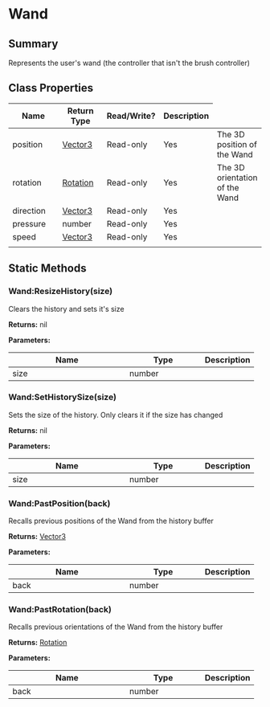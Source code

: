
# Wand

## Summary
Represents the user's wand (the controller that isn't the brush controller)

## Class Properties

<table>
<thead><tr><th width="225">Name</th><th width="160">Return Type</th><th width="80">Read/Write?</th><th>Description</th></tr></thead>
<tbody>
<tr><td>position</td><td><a href="vector3.md">Vector3</a></td><td>Read-only</td><td>Yes</td><td>The 3D position of the Wand</td></tr>
<tr><td>rotation</td><td><a href="rotation.md">Rotation</a></td><td>Read-only</td><td>Yes</td><td>The 3D orientation of the Wand</td></tr>
<tr><td>direction</td><td><a href="vector3.md">Vector3</a></td><td>Read-only</td><td>Yes</td><td></td></tr>
<tr><td>pressure</td><td>number</td><td>Read-only</td><td>Yes</td><td></td></tr>
<tr><td>speed</td><td><a href="vector3.md">Vector3</a></td><td>Read-only</td><td>Yes</td><td></td></tr>
<tr><td></td><td></td><td></td></tr></tbody></table>




## Static Methods

        
### Wand:ResizeHistory(size)

Clears the history and sets it's size

**Returns:** nil


**Parameters:**

<table data-full-width="false">
<thead><tr><th width="217">Name</th><th width="134">Type</th><th>Description</th></tr></thead>
<tbody><tr><td>size</td><td>number</td><td></td></tr></tbody></table>






### Wand:SetHistorySize(size)

Sets the size of the history. Only clears it if the size has changed

**Returns:** nil


**Parameters:**

<table data-full-width="false">
<thead><tr><th width="217">Name</th><th width="134">Type</th><th>Description</th></tr></thead>
<tbody><tr><td>size</td><td>number</td><td></td></tr></tbody></table>






### Wand:PastPosition(back)

Recalls previous positions of the Wand from the history buffer

**Returns:** <a href="vector3.md">Vector3</a>


**Parameters:**

<table data-full-width="false">
<thead><tr><th width="217">Name</th><th width="134">Type</th><th>Description</th></tr></thead>
<tbody><tr><td>back</td><td>number</td><td></td></tr></tbody></table>






### Wand:PastRotation(back)

Recalls previous orientations of the Wand from the history buffer

**Returns:** <a href="rotation.md">Rotation</a>


**Parameters:**

<table data-full-width="false">
<thead><tr><th width="217">Name</th><th width="134">Type</th><th>Description</th></tr></thead>
<tbody><tr><td>back</td><td>number</td><td></td></tr></tbody></table>





    

